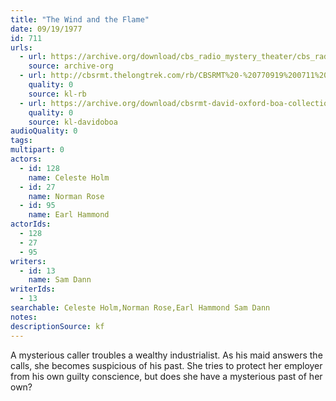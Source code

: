 ```yaml
---
title: "The Wind and the Flame"
date: 09/19/1977
id: 711
urls: 
  - url: https://archive.org/download/cbs_radio_mystery_theater/cbs_radio_mystery_theater-0701-0750.zip/cbs_radio_mystery_theater-0701-0750%2Fcbsrmt_0711_the_wind_and_the_flame.mp3
    source: archive-org
  - url: http://cbsrmt.thelongtrek.com/rb/CBSRMT%20-%20770919%200711%20The%20Wind%20and%20the%20Flame_WLNH-FM_rb.mp3
    quality: 0
    source: kl-rb
  - url: https://archive.org/download/cbsrmt-david-oxford-boa-collection/CBSRMT-770919-0711-The-Wind-and-the-Flame-(128-48)_WBBM-JE-{BoA}.mp3
    quality: 0
    source: kl-davidoboa
audioQuality: 0
tags: 
multipart: 0
actors:  
  - id: 128
    name: Celeste Holm  
  - id: 27
    name: Norman Rose  
  - id: 95
    name: Earl Hammond
actorIds:  
  - 128  
  - 27  
  - 95
writers:  
  - id: 13
    name: Sam Dann
writerIds:  
  - 13
searchable: Celeste Holm,Norman Rose,Earl Hammond Sam Dann
notes: 
descriptionSource: kf
---
```

A mysterious caller troubles a wealthy industrialist. As his maid answers the calls, she becomes suspicious of his past. She tries to protect her employer from his own guilty conscience, but does she have a mysterious past of her own?